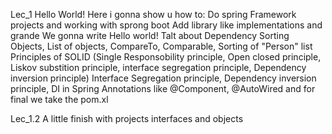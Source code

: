 Lec_1
Hello World! 
Here i gonna show u how to: 
Do spring Framework projects and working with sprong boot 
Add library like implementations and grande 
We gonna write Hello world! 
Talt about Dependency 
Sorting Objects, List of objects, CompareTo, Comparable<T>, Sorting of "Person" list
Principles of SOLID (Single Responsobility principle, Open closed principle, Liskov substition principle, interface segregation principle, Dependency inversion principle)
Interface Segregation principle, Dependency inversion principle, DI in Spring
Annotations like @Component, @AutoWired
and for final we take the pom.xl 

Lec_1.2
A little finish with projects
interfaces and objects
